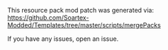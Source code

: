 This resource pack mod patch was generated via:  
https://github.com/Soartex-Modded/Templates/tree/master/scripts/mergePacks

If you have any issues, open an issue.